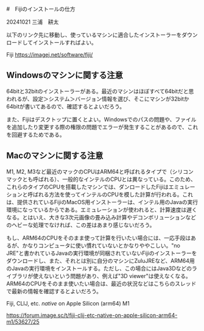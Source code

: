 #　Fijiのインストールの仕方

20241021 三浦　耕太

以下のリンク先に移動し、使っているマシンに適合したインストーラーをダウンロードしてインストールすればよい。

Fiji
https://imagej.net/software/fiji/



## Windowsのマシンに関する注意

64bitと32bitのインストーラーがある。最近のマシンはほぼすべて64bitだと思われるが、設定＞システム＞バージョン情報を選び、そこにマシンが32bitか64bitが書いてあるので、確認するとよいだろう。

また、Fijiはデスクトップに置くとよい。Windowsでのパスの問題や、ファイルを追加したり変更する際の権限の問題でエラーが発生することがあるので、これを回避するためである。



## Macのマシンに関する注意

M1, M2, M3など最近のマックのCPUはARM64と呼ばれるタイプで（シリコンマックとも呼ばれる）、一般的なインテルのCPUとは異なっている。このため、これらのタイプのCPUを搭載したマシンでは、ダンロードしたFijiはエミュレーションと呼ばれる方法を使ってインテルのCPUを模した計算が行われる。これは、提供されているFijiのMacOS用インストーラーは、インテル用のJavaの実行環境になっているからである。エミュレーションが使われると、計算速度は遅くなる。とはいえ、大きな3次元画像の畳み込み計算やデコンボリューションなどのヘビーな処理でなければ、この差はあまり感じないだろう。

もし、ARM64のCPUをそのまま使って計算を行いたい場合には、一応手段はあるが、かなりコンピュータに使い慣れていないとかなりややこしい。"no JRE"と書かれているJavaの実行環境が同梱されていないFijiのインストーラーをダウンロードし、また、それとは別に自分のマシンにZuluJREなど、ARM64用のJavaの実行環境をインストールする。ただし、この場合にはJava3Dなどのライブラリが使えないという問題があり、例えば"3D viewer"は使えなくなる。ARM64のCPUをそのまま使いたい場合は、最近の状況などはこちらのスレッドで最新の情報を確認するとよいだろう。

Fiji, CLIJ, etc. *native* on Apple Silicon (arm64) M1

https://forum.image.sc/t/fiji-clij-etc-native-on-apple-silicon-arm64-m1/53627/25



